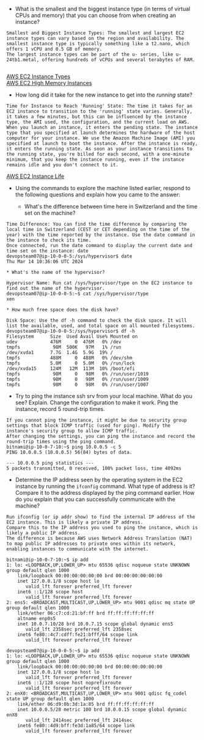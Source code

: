 * What is the smallest and the biggest instance type (in terms of
  virtual CPUs and memory) that you can choose from when creating an
  instance?
 
```
Smallest and Biggest Instance Types: The smallest and largest EC2 instance types can vary based on the region and availability. The smallest instance type is typically something like a t2.nano, which offers 1 vCPU and 0.5 GB of memory.
The largest instance types can be part of the u- series, like u-24tb1.metal, offering hundreds of vCPUs and several terabytes of RAM.
 
```
[AWS EC2 Instance Types](https://aws.amazon.com/ec2/instance-types/)  
[AWS EC2 High Memory Instances](https://aws.amazon.com/ec2/instance-types/high-memory/)
 
* How long did it take for the new instance to get into the _running_ state?
 
```
Time for Instance to Reach 'Running' State: The time it takes for an EC2 instance to transition to the 'running' state varies. Generally, it takes a few minutes, but this can be influenced by the instance type, the AMI used, the configuration, and the current load on AWS. When you launch an instance, it enters the pending state. The instance type that you specified at launch determines the hardware of the host computer for your instance. We use the Amazon Machine Image (AMI) you specified at launch to boot the instance. After the instance is ready, it enters the running state. As soon as your instance transitions to the running state, you're billed for each second, with a one-minute minimum, that you keep the instance running, even if the instance remains idle and you don't connect to it.
```
[AWS EC2 Instance Life](https://docs.aws.amazon.com/AWSEC2/latest/UserGuide/ec2-instance-lifecycle.html)
 
 
* Using the commands to explore the machine listed earlier, respond to
  the following questions and explain how you came to the answer:
 
    * What's the difference between time here in Switzerland and the time set on
      the machine?
```
Time Difference: You can find the time difference by comparing the local time in Switzerland (CEST or CET depending on the time of the year) with the time reported by the instance. Use the date command in the instance to check its time.
Once connected, run the date command to display the current date and time set on the instance: date
devopsteam07@ip-10-0-0-5:/sys/hypervisor$ date
Thu Mar 14 10:36:06 UTC 2024
```
 
    * What's the name of the hypervisor?
```
Hypervisor Name: Run cat /sys/hypervisor/type on the EC2 instance to find out the name of the hypervisor.
devopsteam07@ip-10-0-0-5:~$ cat /sys/hypervisor/type
xen
```
 
    * How much free space does the disk have?
```
Disk Space: Use the df -h command to check the disk space. It will list the available, used, and total space on all mounted filesystems.
devopsteam07@ip-10-0-0-5:/sys/hypervisor$ df -h
Filesystem      Size  Used Avail Use% Mounted on
udev            476M     0  476M   0% /dev
tmpfs            98M  500K   97M   1% /run
/dev/xvda1      7.7G  1.4G  5.9G  19% /
tmpfs           488M     0  488M   0% /dev/shm
tmpfs           5.0M     0  5.0M   0% /run/lock
/dev/xvda15     124M   12M  113M  10% /boot/efi
tmpfs            98M     0   98M   0% /run/user/1019
tmpfs            98M     0   98M   0% /run/user/1009
tmpfs            98M     0   98M   0% /run/user/1007
```
 
 
* Try to ping the instance ssh srv from your local machine. What do you see?
  Explain. Change the configuration to make it work. Ping the
  instance, record 5 round-trip times.
 
```
If you cannot ping the instance, it might be due to security group settings that block ICMP traffic (used for ping). Modify the instance's security group to allow ICMP traffic.
After changing the settings, you can ping the instance and record the round-trip times using the ping command.
bitnami@ip-10-0-7-10:~$ ping 10.0.0.5 -c 5
PING 10.0.0.5 (10.0.0.5) 56(84) bytes of data.

--- 10.0.0.5 ping statistics ---
5 packets transmitted, 0 received, 100% packet loss, time 4092ms
```
 
* Determine the IP address seen by the operating system in the EC2
  instance by running the `ifconfig` command. What type of address
  is it? Compare it to the address displayed by the ping command
  earlier. How do you explain that you can successfully communicate
  with the machine?
 
```
Run ifconfig (or ip addr show) to find the internal IP address of the EC2 instance. This is likely a private IP address.
Compare this to the IP address you used to ping the instance, which is likely a public IP address.
The difference is because AWS uses Network Address Translation (NAT) to map public IP addresses to private ones within its network, enabling instances to communicate with the internet.

bitnami@ip-10-0-7-10:~$ ip add
1: lo: <LOOPBACK,UP,LOWER_UP> mtu 65536 qdisc noqueue state UNKNOWN group default qlen 1000
    link/loopback 00:00:00:00:00:00 brd 00:00:00:00:00:00
    inet 127.0.0.1/8 scope host lo
       valid_lft forever preferred_lft forever
    inet6 ::1/128 scope host 
       valid_lft forever preferred_lft forever
2: ens5: <BROADCAST,MULTICAST,UP,LOWER_UP> mtu 9001 qdisc mq state UP group default qlen 1000
    link/ether 06:c7:cd:21:bf:ff brd ff:ff:ff:ff:ff:ff
    altname enp0s5
    inet 10.0.7.10/28 brd 10.0.7.15 scope global dynamic ens5
       valid_lft 2358sec preferred_lft 2358sec
    inet6 fe80::4c7:cdff:fe21:bfff/64 scope link 
       valid_lft forever preferred_lft forever

devopsteam07@ip-10-0-0-5:~$ ip add
1: lo: <LOOPBACK,UP,LOWER_UP> mtu 65536 qdisc noqueue state UNKNOWN group default qlen 1000
    link/loopback 00:00:00:00:00:00 brd 00:00:00:00:00:00
    inet 127.0.0.1/8 scope host lo
       valid_lft forever preferred_lft forever
    inet6 ::1/128 scope host noprefixroute
       valid_lft forever preferred_lft forever
2: enX0: <BROADCAST,MULTICAST,UP,LOWER_UP> mtu 9001 qdisc fq_codel state UP group default qlen 1000
    link/ether 06:d9:0b:3d:1a:85 brd ff:ff:ff:ff:ff:ff
    inet 10.0.0.5/28 metric 100 brd 10.0.0.15 scope global dynamic enX0
       valid_lft 2414sec preferred_lft 2414sec
    inet6 fe80::4d9:bff:fe3d:1a85/64 scope link
       valid_lft forever preferred_lft forever
```
